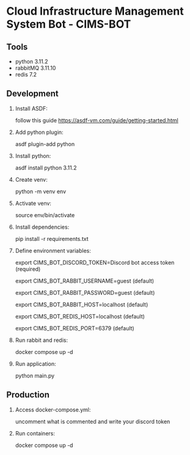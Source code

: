 # Cloud Infrastructure Management System Bot - CIMS-BOT

## Tools

- python 3.11.2
- rabbitMQ 3.11.10
- redis 7.2

## Development

1. Install ASDF:

   follow this guide <https://asdf-vm.com/guide/getting-started.html>

2. Add python plugin:

   asdf plugin-add python

3. Install python:

   asdf install python 3.11.2

4. Create venv:

   python -m venv env

5. Activate venv:

   source env/bin/activate

6. Install dependencies:

   pip install -r requirements.txt

7. Define environment variables:

   export CIMS_BOT_DISCORD_TOKEN=Discord bot access token (required)

   export CIMS_BOT_RABBIT_USERNAME=guest (default)

   export CIMS_BOT_RABBIT_PASSWORD=guest (default)

   export CIMS_BOT_RABBIT_HOST=localhost (default)

   export CIMS_BOT_REDIS_HOST=localhost (default)

   export CIMS_BOT_REDIS_PORT=6379 (default)

8. Run rabbit and redis:

   docker compose up -d

9. Run application:

   python main.py

## Production

1. Access docker-compose.yml:

   uncomment what is commented and write your discord token

2. Run containers:

   docker compose up -d
